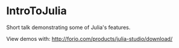IntroToJulia
============

Short talk demonstrating some of Julia's features.


View demos with: http://forio.com/products/julia-studio/download/
